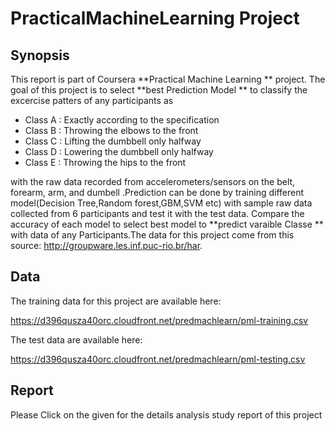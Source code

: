 # PracticalMachineLearning Project

## Synopsis

This report is part of Coursera **Practical Machine Learning ** project. The goal of this project is to select **best Prediction Model ** to classify the excercise patters of any  participants as

- Class A : Exactly according to the specification
- Class B : Throwing the elbows to the front
- Class C : Lifting the dumbbell only halfway
- Class D : Lowering the dumbbell only halfway
- Class E : Throwing the hips to the front

with the raw data recorded from accelerometers/sensors on the belt, forearm, arm, and dumbell .Prediction can be done by training different model(Decision Tree,Random forest,GBM,SVM etc) with sample raw data collected from 6 participants and test it with the test data. Compare the accuracy of each model to select best model to **predict varaible Classe ** with data of any Participants.The data for this project come from this source: http://groupware.les.inf.puc-rio.br/har.


## Data 

The training data for this project are available here: 

https://d396qusza40orc.cloudfront.net/predmachlearn/pml-training.csv

The test data are available here: 

https://d396qusza40orc.cloudfront.net/predmachlearn/pml-testing.csv

## Report

Please Click on the given for the details analysis study report of this project
